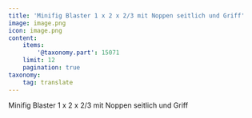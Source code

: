 ```yaml
---
title: 'Minifig Blaster 1 x 2 x 2/3 mit Noppen seitlich und Griff'
image: image.png
icon: image.png
content:
    items:
        '@taxonomy.part': 15071
    limit: 12
    pagination: true
taxonomy:
    tag: translate
---
```


Minifig Blaster 1 x 2 x 2/3 mit Noppen seitlich und Griff
